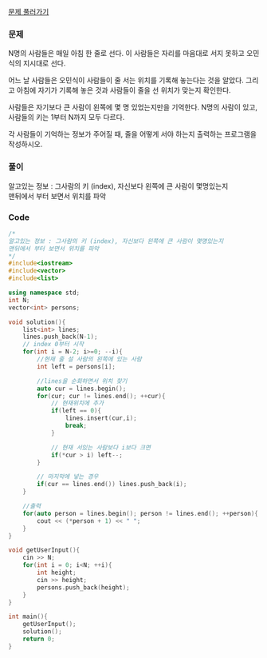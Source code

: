 [문제 풀러가기](https://www.acmicpc.net/problem/1138)
### 문제

N명의 사람들은 매일 아침 한 줄로 선다. 이 사람들은 자리를 마음대로 서지 못하고 오민식의 지시대로 선다.

어느 날 사람들은 오민식이 사람들이 줄 서는 위치를 기록해 놓는다는 것을 알았다. 그리고 아침에 자기가 기록해 놓은 것과 사람들이 줄을 선 위치가 맞는지 확인한다.

사람들은 자기보다 큰 사람이 왼쪽에 몇 명 있었는지만을 기억한다. N명의 사람이 있고, 사람들의 키는 1부터 N까지 모두 다르다.

각 사람들이 기억하는 정보가 주어질 때, 줄을 어떻게 서야 하는지 출력하는 프로그램을 작성하시오.

  

### 풀이

알고있는 정보 : 그사람의 키 (index), 자신보다 왼쪽에 큰 사람이 몇명있는지  
맨뒤에서 부터 보면서 위치를 파악  

### Code
```cpp
/*
알고있는 정보 : 그사람의 키 (index), 자신보다 왼쪽에 큰 사람이 몇명있는지
맨뒤에서 부터 보면서 위치를 파악
*/
#include<iostream>
#include<vector>
#include<list>

using namespace std;
int N;
vector<int> persons;

void solution(){
    list<int> lines;
    lines.push_back(N-1);
    // index 0부터 시작
    for(int i = N-2; i>=0; --i){
        //현재 줄 설 사람의 왼쪽에 있는 사람
        int left = persons[i]; 

        //lines을 순회하면서 위치 찾기
        auto cur = lines.begin();
        for(cur; cur != lines.end(); ++cur){
            // 현재위치에 추가
            if(left == 0){
                lines.insert(cur,i);
                break;
            }

            // 현재 서있는 사람보다 i보다 크면
            if(*cur > i) left--;
        }

        // 마지막에 넣는 경우
        if(cur == lines.end()) lines.push_back(i);
    }

    //출력
    for(auto person = lines.begin(); person != lines.end(); ++person){
        cout << (*person + 1) << " ";
    }
}

void getUserInput(){
    cin >> N;
    for(int i = 0; i<N; ++i){
        int height;
        cin >> height;
        persons.push_back(height);
    }
}

int main(){
    getUserInput();
    solution();
    return 0;
}
```